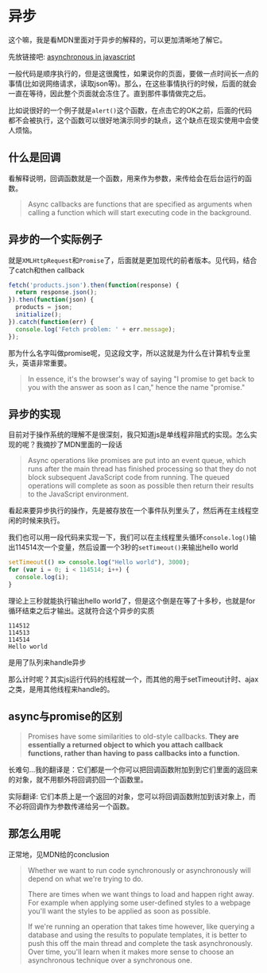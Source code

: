 # 异步

这个嘛，我是看MDN里面对于异步的解释的，可以更加清晰地了解它。

先放链接吧: [asynchronous in javascript](https://developer.mozilla.org/en-US/docs/Learn/JavaScript/Asynchronous/Introducing)

一般代码是顺序执行的，但是这很魔性，如果说你的页面，要做一点时间长一点的事情(比如说网络请求，读取json等)。那么，在这些事情执行的时候，后面的就会一直在等待，因此整个页面就会冻住了。直到那件事情做完之后。

比如说很好的一个例子就是`alert()`这个函数，在点击它的OK之前，后面的代码都不会被执行，这个函数可以很好地演示同步的缺点，这个缺点在现实使用中会使人烦恼。

## 什么是回调

看解释说明，回调函数就是一个函数，用来作为参数，来传给会在后台运行的函数。

> Async callbacks are functions that are specified as arguments when calling a function which will start executing code in the background.

## 异步的一个实际例子

就是`XMLHttpRequest`和`Promise`了，后面就是更加现代的前者版本。见代码，结合了catch和then callback

``` javascript
fetch('products.json').then(function(response) {
  return response.json();
}).then(function(json) {
  products = json;
  initialize();
}).catch(function(err) {
  console.log('Fetch problem: ' + err.message);
});
```

那为什么名字叫做promise呢，见这段文字，所以这就是为什么在计算机专业里头，英语非常重要。

> In essence, it's the browser's way of saying "I promise to get back to you with the answer as soon as I can," hence the name "promise."

## 异步的实现

目前对于操作系统的理解不是很深刻，我只知道js是单线程非阻式的实现。怎么实现的呢？我摘抄了MDN里面的一段话

> Async operations like promises are put into an event queue, which runs after the main thread has finished processing so that they do not block subsequent JavaScript code from running. The queued operations will complete as soon as possible then return their results to the JavaScript environment.

看起来要异步执行的操作，先是被存放在一个事件队列里头了，然后再在主线程空闲的时候来执行。

我们也可以用一段代码来实现一下，我们可以在主线程里头循环`console.log()`输出114514次一个变量，然后设置一个3秒的`setTimeout()`来输出hello world

``` javascript
setTimeout(() => console.log("Hello world"), 3000);
for (var i = 0; i < 114514; i++) {
  console.log(i);
}
```

理论上三秒就能执行输出hello world了，但是这个倒是在等了十多秒，也就是for循环结束之后才输出。这就符合这个异步的实质

``` shell
114512
114513
114514
Hello world
```

是用了队列来handle异步

那么计时呢？其实js运行代码的线程就一个，而其他的用于setTimeout计时、ajax之类，是用其他线程来handle的。

## async与promise的区别

> Promises have some similarities to old-style callbacks. **They are essentially a returned object to which you attach callback functions, rather than having to pass callbacks into a function.**

长难句...我的翻译是：它们都是一个你可以把回调函数附加到到它们里面的返回来的对象，就不用额外将回调扔回一个函数里。

实际翻译: 它们本质上是一个返回的对象，您可以将回调函数附加到该对象上，而不必将回调作为参数传递给另一个函数。

## 那怎么用呢

正常地，见MDN给的conclusion

> Whether we want to run code synchronously or asynchronously will depend on what we're trying to do.
>
> There are times when we want things to load and happen right away. For example when applying some user-defined styles to a webpage you'll want the styles to be applied as soon as possible.
>
> If we're running an operation that takes time however, like querying a database and using the results to populate templates, it is better to push this off the main thread and complete the task asynchronously. Over time, you'll learn when it makes more sense to choose an asynchronous technique over a synchronous one.
